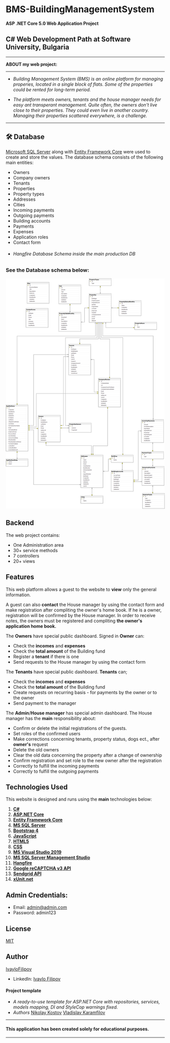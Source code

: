 # BMS-BuildingManagementSystem

  **ASP .NET Core 5.0 Web Application Project** 

 ## C# Web Development Path at Software University, Bulgaria
------------

 **ABOUT my web project:**

------------
- *Building Management System (BMS) is an online platform for managing properies, located in a single block of flats. Some of the properties could be rented for long-term period.*

- *The platform meets owners, tenants and the house manager needs for easy ant transperant management. Quite often, the owners don't live close to their properties. They could even live in another country. Managing their properties scattered everywhere, is a challenge.*

------------

## 🛠 **Database**
[Microsoft SQL Server](https://www.microsoft.com/en-us/sql-server/sql-server-downloads) along with [Entity Framework Core](https://dotnet.microsoft.com/download) were used to create and store the values. 
The database schema consists of the following main entities:

* Owners
* Company owners
* Tenants
* Properties
* Property types
* Addresses
* Cities
* Incoming payments
* Outgoing payments
* Building accounts
* Payments
* Expenses
* Application roles
* Contact form
* ###### Hangfire Database Schema inside the main production DB

### **See the Database schema below:**

<p align="center">
  <img width="1000" src="Web/BuildingManagementSystem.Web/wwwroot/BMS.dbDiagram.png" alt="Diagram"> 
</p>

## **Backend**
The web project contains:
* One Administration area
* 30+ service methods
* 7 controllers
* 20+ views

## **Features**

This web platform allows a guest to the website to **view** only the general information.

A guest can also **contact** the House manager by using the contact form and make registration after compliting the owner's home book.
If he is a owner, registration will be confirmed by the House manager.
In order to receive notes, the owners must be registered and compliting **the owner's application home book.**

The **Owners** have special public dashboard.
Signed in **Owner** can:
* Check the **incomes** and **expenses**
* Check the **total amount** of the Building fund
* Register a **tenant** if there is one
* Send requests to the House manager by using the contact form

The **Tenants** have special public dashboard.
**Tenants** can;
* Check the **incomes** and **expenses**
* Check the **total amount** of the Building fund
* Create requests on recurring basis - for payments by the owner or to the owner
* Send payment to the manager

The **Admin**/**House manager** has special admin dashboard.
The House manager has the **main** responsibility about:
* Confirm or delete the initial registrations of the guests.
* Set roles of the confirmed users
* Make corrections concerning tenants, property status, dogs ect., after **owner's** request
* Delete the old owners
* Clear the old data concerning the property after a change of ownership
* Confirm registration and set role to the new owner after the registration
* Correctly to fulfill the incoming payments
* Correctly to fulfill the outgoing payments

## **Technologies Used**

This website is designed and runs using the **main** technologies below:

   1) **[C#](https://en.wikipedia.org/wiki/C_Sharp_(programming_language))**
   2) **[ASP.NET Core](https://en.wikipedia.org/wiki/ASP.NET_Core)**
   3) **[Entity Framework Core](https://en.wikipedia.org/wiki/Entity_Framework?wprov=srpw1_0)**
   4) **[MS SQL Server](https://en.wikipedia.org/wiki/Microsoft_SQL_Server)**
   5) **[Bootstrap 4](https://getbootstrap.com/docs/4.0/getting-started/introduction/)**
   6) **[JavaScript](https://en.wikipedia.org/wiki/JavaScript)**
   7) **[HTML5](https://en.wikipedia.org/wiki/HTML)**
   8) **[CSS](https://www.w3schools.com/css/css_intro.asp)**
   9) **[MS Visual Studio 2019](https://code.visualstudio.com/)**
   10) **[MS SQL Server Management Studio](https://docs.microsoft.com/en-us/sql/ssms/download-sql-server-management-studio-ssms?view=sql-server-ver15)**
   11) **[Hangfire](https://www.hangfire.io/)**
   12) **[Google reCAPTCHA v3 API](https://developers.google.com/recaptcha/docs/v3)**
   13) **[Sendgrid API](https://sendgrid.com/docs/API_Reference/api_v3.html)**
   14) **[xUnit.net](https://sendgrid.com/docs/API_Reference/api_v3.html)**

## Admin Credentials:
- Email: admin@admin.com
- Password: admin123

## License
[MIT](https://choosealicense.com/licenses/mit/)

## Author
[IvayloFilipov](https://github.com/IvayloFilipov/BMS-BuildingManagementSystem)

- LinkedIn: [Ivaylo Filipov](https://www.linkedin.com/in/ivaylo-filipov-44149420b/)

#### Project template
- *A ready-to-use template for ASP.NET Core with repositories, services, models mapping, DI and StyleCop warnings fixed.*
- *Authors*
[Nikolay Kostov](https://github.com/NikolayIT/ASP.NET-Core-Template)
[Vladislav Karamfilov](https://github.com/vladislav-karamfilov)



------------

#### This application has been created solely for educational purposes.

------------
